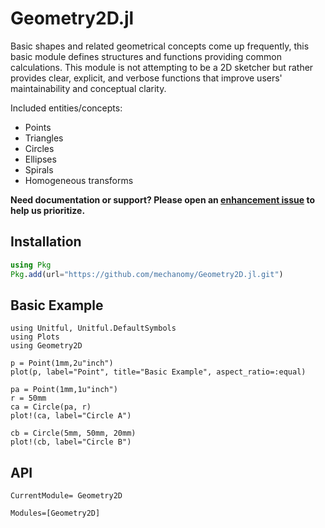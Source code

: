 # Geometry2D.jl
Basic shapes and related geometrical concepts come up frequently, this basic module defines structures and functions providing common calculations.
This module is not attempting to be a 2D sketcher but rather provides clear, explicit, and verbose functions that improve users' maintainability and conceptual clarity.

Included entities/concepts:
* Points
* Triangles
* Circles
* Ellipses
* Spirals
* Homogeneous transforms

**Need documentation or support? Please open an [enhancement issue](https://github.com/mechanomy/Geometry2D.jl/issues/new/choose) to help us prioritize.**

## Installation
```julia
using Pkg
Pkg.add(url="https://github.com/mechanomy/Geometry2D.jl.git")
```
## Basic Example
```@example
using Unitful, Unitful.DefaultSymbols
using Plots
using Geometry2D

p = Point(1mm,2u"inch")
plot(p, label="Point", title="Basic Example", aspect_ratio=:equal)

pa = Point(1mm,1u"inch")
r = 50mm
ca = Circle(pa, r)
plot!(ca, label="Circle A")

cb = Circle(5mm, 50mm, 20mm)
plot!(cb, label="Circle B")
```

## API
```@meta
CurrentModule= Geometry2D
```

```@autodocs
Modules=[Geometry2D]
```
